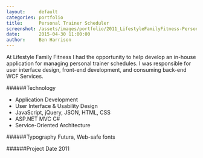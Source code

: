 ```yaml
---
layout:     default
categories: portfolio
title:      Personal Trainer Scheduler
screenshot: /assets/images/portfolio/2011_LifestyleFamilyFitness-PersonalTrainerScheduler.jpg
date:       2015-04-30 11:00:00
author:     Ben Harrison
---
```


At Lifestyle Family Fitness I had the opportunity to help develop an in-house application for managing personal trainer schedules.
I was responsible for user interface design, front-end development, and consuming back-end WCF Services.

######Technology

* Application Development
* User Interface &amp; Usability Design
* JavaScript, jQuery, JSON, HTML, CSS
* ASP.NET MVC C#
* Service-Oriented Architecture

######Typography
Futura, Web-safe fonts

######Project Date
2011

